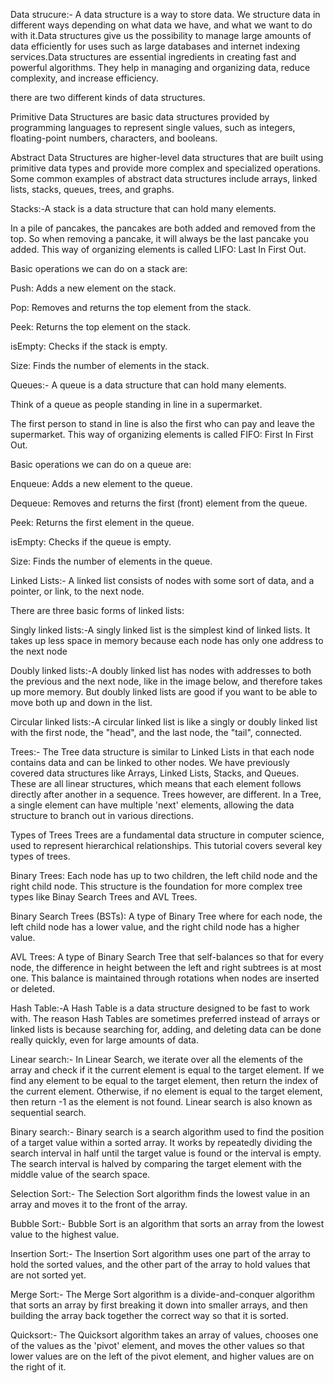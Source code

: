 Data strucure:- A data structure is a way to store data. We structure data in different ways depending on what data we have, and what we want to do with it.Data structures give us the possibility to manage large amounts of data efficiently for uses such as large databases and internet indexing services.Data structures are essential ingredients in creating fast and powerful algorithms. They help in managing and organizing data, reduce complexity, and increase efficiency.

there are two different kinds of data structures.

Primitive Data Structures are basic data structures provided by programming languages to represent single values, such as integers, floating-point numbers, characters, and booleans.

Abstract Data Structures are higher-level data structures that are built using primitive data types and provide more complex and specialized operations. Some common examples of abstract data structures include arrays, linked lists, stacks, queues, trees, and graphs.

Stacks:-A stack is a data structure that can hold many elements.

In a pile of pancakes, the pancakes are both added and removed from the top. So when removing a pancake, it will always be the last pancake you added. This way of organizing elements is called LIFO: Last In First Out.

Basic operations we can do on a stack are:

Push: Adds a new element on the stack.

Pop: Removes and returns the top element from the stack.

Peek: Returns the top element on the stack.

isEmpty: Checks if the stack is empty.

Size: Finds the number of elements in the stack.

Queues:- A queue is a data structure that can hold many elements.

Think of a queue as people standing in line in a supermarket.

The first person to stand in line is also the first who can pay and leave the supermarket. This way of organizing elements is called FIFO: First In First Out.

Basic operations we can do on a queue are:

Enqueue: Adds a new element to the queue.

Dequeue: Removes and returns the first (front) element from the queue.

Peek: Returns the first element in the queue.

isEmpty: Checks if the queue is empty.

Size: Finds the number of elements in the queue.

Linked Lists:- A linked list consists of nodes with some sort of data, and a pointer, or link, to the next node.

There are three basic forms of linked lists:

Singly linked lists:-A singly linked list is the simplest kind of linked lists. It takes up less space in memory because each node has only one address to the next node

Doubly linked lists:-A doubly linked list has nodes with addresses to both the previous and the next node, like in the image below, and therefore takes up more memory. But doubly linked lists are good if you want to be able to move both up and down in the list.

Circular linked lists:-A circular linked list is like a singly or doubly linked list with the first node, the "head", and the last node, the "tail", connected.

Trees:- The Tree data structure is similar to Linked Lists in that each node contains data and can be linked to other nodes. We have previously covered data structures like Arrays, Linked Lists, Stacks, and Queues. These are all linear structures, which means that each element follows directly after another in a sequence. Trees however, are different. In a Tree, a single element can have multiple 'next' elements, allowing the data structure to branch out in various directions.

Types of Trees Trees are a fundamental data structure in computer science, used to represent hierarchical relationships. This tutorial covers several key types of trees.

Binary Trees: Each node has up to two children, the left child node and the right child node. This structure is the foundation for more complex tree types like Binay Search Trees and AVL Trees.

Binary Search Trees (BSTs): A type of Binary Tree where for each node, the left child node has a lower value, and the right child node has a higher value.

AVL Trees: A type of Binary Search Tree that self-balances so that for every node, the difference in height between the left and right subtrees is at most one. This balance is maintained through rotations when nodes are inserted or deleted.

Hash Table:-A Hash Table is a data structure designed to be fast to work with. The reason Hash Tables are sometimes preferred instead of arrays or linked lists is because searching for, adding, and deleting data can be done really quickly, even for large amounts of data.

Linear search:- In Linear Search, we iterate over all the elements of the array and check if it the current element is equal to the target element. If we find any element to be equal to the target element, then return the index of the current element. Otherwise, if no element is equal to the target element, then return -1 as the element is not found. Linear search is also known as sequential search.

Binary search:- Binary search is a search algorithm used to find the position of a target value within a sorted array. It works by repeatedly dividing the search interval in half until the target value is found or the interval is empty. The search interval is halved by comparing the target element with the middle value of the search space.

Selection Sort:- The Selection Sort algorithm finds the lowest value in an array and moves it to the front of the array.

Bubble Sort:- Bubble Sort is an algorithm that sorts an array from the lowest value to the highest value.

Insertion Sort:- The Insertion Sort algorithm uses one part of the array to hold the sorted values, and the other part of the array to hold values that are not sorted yet.

Merge Sort:- The Merge Sort algorithm is a divide-and-conquer algorithm that sorts an array by first breaking it down into smaller arrays, and then building the array back together the correct way so that it is sorted.

Quicksort:- The Quicksort algorithm takes an array of values, chooses one of the values as the 'pivot' element, and moves the other values so that lower values are on the left of the pivot element, and higher values are on the right of it.
